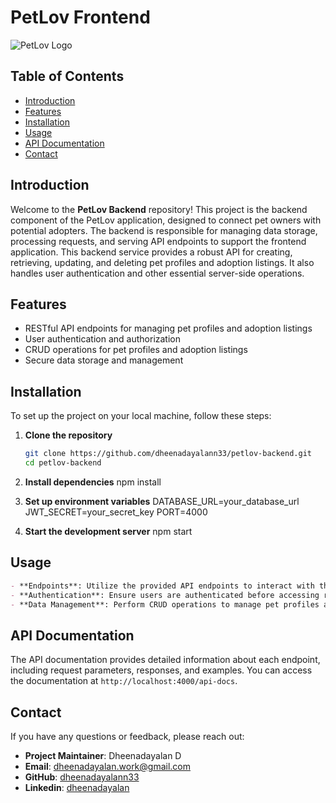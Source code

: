 # PetLov Frontend

![PetLov Logo](https://img.icons8.com/?size=100&id=GzyPUsSOh1UV&format=png&color=000000)  

## Table of Contents
  - [Introduction](#introduction)
  - [Features](#features)
  - [Installation](#installation)
  - [Usage](#usage)
  - [API Documentation](#api-documentation)
  - [Contact](#contact)

## Introduction
Welcome to the **PetLov Backend** repository! This project is the backend component of the PetLov application, designed to connect pet owners with potential adopters. The backend is responsible for managing data storage, processing requests, and serving API endpoints to support the frontend application.
This backend service provides a robust API for creating, retrieving, updating, and deleting pet profiles and adoption listings. It also handles user authentication and other essential server-side operations.

## Features
- RESTful API endpoints for managing pet profiles and adoption listings
- User authentication and authorization
- CRUD operations for pet profiles and adoption listings
- Secure data storage and management

## Installation
To set up the project on your local machine, follow these steps:

1. **Clone the repository**
   ```bash
   git clone https://github.com/dheenadayalann33/petlov-backend.git
   cd petlov-backend
2. **Install dependencies**
   npm install
   
4. **Set up environment variables**
  DATABASE_URL=your_database_url
  JWT_SECRET=your_secret_key
  PORT=4000

6. **Start the development server**
   npm start


## Usage
```markdown
- **Endpoints**: Utilize the provided API endpoints to interact with the backend. Refer to the API documentation for detailed information on each endpoint.
- **Authentication**: Ensure users are authenticated before accessing restricted resources. Implement user login and registration functionality.
- **Data Management**: Perform CRUD operations to manage pet profiles and adoption listings effectively.
```
## API Documentation
The API documentation provides detailed information about each endpoint, including request parameters, responses, and examples. You can access the documentation at `http://localhost:4000/api-docs`.

## Contact
If you have any questions or feedback, please reach out:
- **Project Maintainer**: Dheenadayalan D
- **Email**: [dheenadayalan.work@gmail.com](mailto:dheenadayalan.work@gmail.com)
- **GitHub**: [dheenadayalann33](https://github.com/dheenadayalann33)
- **Linkedin**: [dheenadayalan](https://www.linkedin.com/in/dheena-dayalan-b8829220b/)
